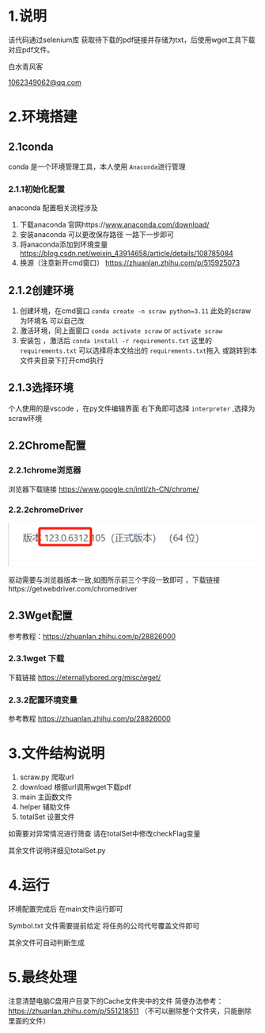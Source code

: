 # 1.说明

该代码通过selenium库 获取待下载的pdf链接并存储为txt，后使用wget工具下载对应pdf文件。

白水青风客

1062349062@qq.com

# 2.环境搭建

## 2.1conda

conda 是一个环境管理工具，本人使用 `Anaconda`进行管理

### 2.1.1初始化配置

anaconda 配置相关流程涉及

1. 下载anaconda 官网https://www.anaconda.com/download/
2. 安装anaconda 可以更改保存路径 一路下一步即可
3. 将anaconda添加到环境变量 https://blog.csdn.net/weixin_43914658/article/details/108785084
4. 换源（注意新开cmd窗口）  https://zhuanlan.zhihu.com/p/515925073

## 2.1.2创建环境

1. 创建环境，在cmd窗口 `conda create -n scraw python=3.11` 此处的scraw为环境名 可以自己改
2. 激活环境，同上面窗口 `conda activate scraw` or `activate scraw`
3. 安装包 ，激活后 `conda install -r requirements.txt` 这里的 `requirements.txt` 可以选择将本文给出的 `requirements.txt`拖入 或跳转到本文件夹目录下打开cmd执行

## 2.1.3选择环境

个人使用的是vscode ，在py文件编辑界面 右下角即可选择 `interpreter` ,选择为 scraw环境

## 2.2Chrome配置

### 2.2.1chrome浏览器

浏览器下载链接 https://www.google.cn/intl/zh-CN/chrome/

### 2.2.2chromeDriver

![1712728425491](image/README/1712728425491.png)



驱动需要与浏览器版本一致,如图所示前三个字段一致即可 ，下载链接https://getwebdriver.com/chromedriver

## 2.3Wget配置

参考教程：https://zhuanlan.zhihu.com/p/28826000

### 2.3.1wget 下载

下载链接 https://eternallybored.org/misc/wget/

### 2.3.2配置环境变量

参考教程 https://zhuanlan.zhihu.com/p/28826000

# 3.文件结构说明

1. scraw.py 爬取url
2. download 根据url调用wget下载pdf
3. main 主函数文件
4. helper 辅助文件
5. totalSet 设置文件

如需要对异常情况进行筛查 请在totalSet中修改checkFlag变量

其余文件说明详细见totalSet.py

# 4.运行

环境配置完成后 在main文件运行即可

Symbol.txt 文件需要提前给定 将任务的公司代号覆盖文件即可

其余文件可自动判断生成

# 5.最终处理

注意清楚电脑C盘用户目录下的Cache文件夹中的文件
简便办法参考：https://zhuanlan.zhihu.com/p/551218511
（不可以删除整个文件夹，只能删除里面的文件）
